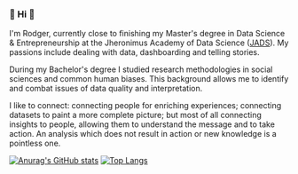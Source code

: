 ### :wave: Hi :wave:

I'm Rodger, currently close to finishing my Master's degree in Data Science & Entrepreneurship at the Jheronimus Academy of Data Science ([JADS](www.jads.nl)). My passions include dealing with data, dashboarding and telling stories. 

During my Bachelor's degree I studied research methodologies in social sciences and common human biases. This background allows me to identify and combat issues of data quality and interpretation. 

I like to connect: connecting people for enriching experiences; connecting datasets to paint a more complete picture; but most of all connecting insights to people, allowing them to understand the message and to take action. An analysis which does not result in action or new knowledge is a pointless one. 

 

[![Anurag's GitHub stats](https://github-readme-stats.vercel.app/api?username=RodgervanderHeijden&hide=contribs,stars&count_private=true&show_icons=true&theme=dark)](https://github.com/anuraghazra/github-readme-stats) [![Top Langs](https://github-readme-stats.vercel.app/api/top-langs/?username=RodgervanderHeijden&langs_count=4&layout=compact&theme=dark)](https://github.com/anuraghazra/github-readme-stats)
